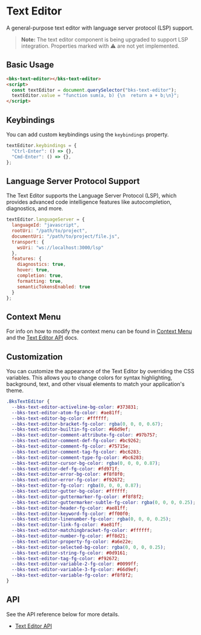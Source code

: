 # Text Editor

A general-purpose text editor with language server protocol (LSP) support.

> **Note:** The text editor component is being upgraded to support LSP integration. Properties marked with ⚠️ are not yet implemented.

## Basic Usage

```html
<bks-text-editor></bks-text-editor>
<script>
  const textEditor = document.querySelector("bks-text-editor");
  textEditor.value = "function sum(a, b) {\n  return a + b;\n}";
</script>
```

## Keybindings

You can add custom keybindings using the `keybindings` property.

```js
textEditor.keybindings = {
  "Ctrl-Enter": () => {},
  "Cmd-Enter": () => {},
};
```

## Language Server Protocol Support

The Text Editor supports the Language Server Protocol (LSP), which provides advanced code intelligence features like autocompletion, diagnostics, and more.

```js
textEditor.languageServer = {
  languageId: "javascript",
  rootUri: "/path/to/project",
  documentUri: "/path/to/project/file.js",
  transport: {
    wsUri: "ws://localhost:3000/lsp"
  },
  features: {
    diagnostics: true,
    hover: true,
    completion: true,
    formatting: true,
    semanticTokensEnabled: true
  }
};
```

## Context Menu

For info on how to modify the context menu can be found in
[Context Menu][context-menu] and the [Text Editor API][text-editor-api] docs.

## Customization

You can customize the appearance of the Text Editor by overriding the CSS variables. This allows you to change colors for syntax highlighting, background, text, and other visual elements to match your application's theme.

```css
.BksTextEditor {
  --bks-text-editor-activeline-bg-color: #373831;
  --bks-text-editor-atom-fg-color: #ae81ff;
  --bks-text-editor-bg-color: #ffffff;
  --bks-text-editor-bracket-fg-color: rgba(0, 0, 0, 0.67);
  --bks-text-editor-builtin-fg-color: #66d9ef;
  --bks-text-editor-comment-attribute-fg-color: #97b757;
  --bks-text-editor-comment-def-fg-color: #bc9262;
  --bks-text-editor-comment-fg-color: #75715e;
  --bks-text-editor-comment-tag-fg-color: #bc6283;
  --bks-text-editor-comment-type-fg-color: #bc6283;
  --bks-text-editor-cursor-bg-color: rgba(0, 0, 0, 0.87);
  --bks-text-editor-def-fg-color: #fd971f;
  --bks-text-editor-error-bg-color: #f8f8f0;
  --bks-text-editor-error-fg-color: #f92672;
  --bks-text-editor-fg-color: rgba(0, 0, 0, 0.87);
  --bks-text-editor-gutter-bg-color: #ffffff;
  --bks-text-editor-guttermarker-fg-color: #f8f8f2;
  --bks-text-editor-guttermarker-subtle-fg-color: rgba(0, 0, 0, 0.25);
  --bks-text-editor-header-fg-color: #ae81ff;
  --bks-text-editor-keyword-fg-color: #ff00f0;
  --bks-text-editor-linenumber-fg-color: rgba(0, 0, 0, 0.25);
  --bks-text-editor-link-fg-color: #ae81ff;
  --bks-text-editor-matchingbracket-fg-color: #ffffff;
  --bks-text-editor-number-fg-color: #ff8d21;
  --bks-text-editor-property-fg-color: #a6e22e;
  --bks-text-editor-selected-bg-color: rgba(0, 0, 0, 0.25);
  --bks-text-editor-string-fg-color: #0d9161;
  --bks-text-editor-tag-fg-color: #f92672;
  --bks-text-editor-variable-2-fg-color: #0099ff;
  --bks-text-editor-variable-3-fg-color: #66d9ef;
  --bks-text-editor-variable-fg-color: #f8f8f2;
}
```

## API

See the API reference below for more details.

- [Text Editor API][text-editor-api]

[text-editor-api]: ./api/text-editor.md
[context-menu]: ./context-menu.md
